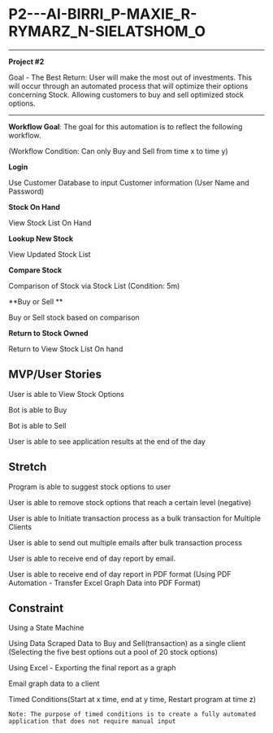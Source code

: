 # P2---AI-BIRRI_P-MAXIE_R-RYMARZ_N-SIELATSHOM_O
------------------------------------------------

**Project #2**

Goal - The Best Return: User will make the most out of investments. 
This will occur through an automated process that will optimize their options concerning Stock.
Allowing customers to buy and sell optimized stock options.

----

**Workflow Goal**: The goal for this automation is to reflect the following workflow.

(Workflow Condition: Can only Buy and Sell from time x to time y)

**Login**

Use Customer Database to input Customer information (User Name and Password)

**Stock On Hand**

View Stock List On Hand

**Lookup New Stock**

View Updated Stock List

**Compare Stock**

Comparison of Stock via Stock List (Condition: 5m)

**Buy or Sell **

Buy or Sell stock based on comparison

**Return to Stock Owned**

Return to View Stock List On hand

**MVP/User Stories**
--------------
User is able to View Stock Options

Bot is able to Buy

Bot is able to Sell

User is able to see application results at the end of the day

**Stretch**
--------------
Program is able to suggest stock options to user

User is able to remove stock options that reach a certain level (negative)

User is able to Initiate transaction process as a bulk transaction for Multiple Clients

User is able to send out multiple emails after bulk transaction process

User is able to receive end of day report by email.

User is able to receive end of day report in PDF format (Using PDF Automation - Transfer Excel Graph Data into PDF Format)

**Constraint**
--------------
Using a State Machine

Using Data Scraped Data to Buy and Sell(transaction) as a single client (Selecting the five best options out a pool of 20 stock options)

Using Excel - Exporting the final report as a graph

Email graph data to a client 

Timed Conditions(Start at x time, end at y time, Restart program at time z)

	Note: The purpose of timed conditions is to create a fully automated application that does not require manual input
